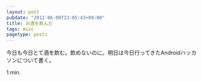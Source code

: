 ```yaml
---
layout: post
pubdate: "2012-06-09T23:05:43+09:00"
title: お酒を飲んだ
tags: misc
pagetype: posts
---
```

今日も今日とて酒を飲む。飲めないのに。明日は今日行ってきたAndroidハッカソンについて書く。

1 min.
